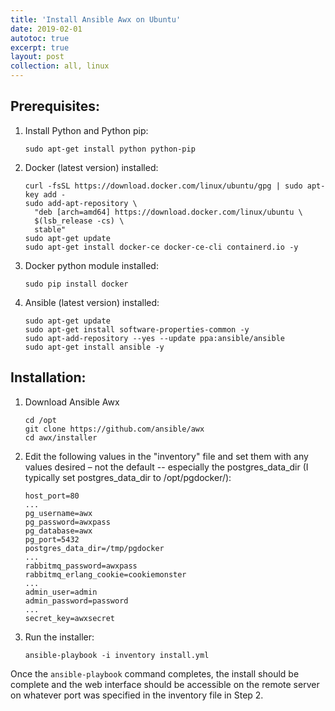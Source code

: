 ```yaml
---
title: 'Install Ansible Awx on Ubuntu'
date: 2019-02-01
autotoc: true
excerpt: true
layout: post
collection: all, linux
---
```



## Prerequisites:

1. Install Python and Python pip: 
    
    ```
    sudo apt-get install python python-pip
    ```




2. Docker (latest version) installed:

    ```
    curl -fsSL https://download.docker.com/linux/ubuntu/gpg | sudo apt-key add - 
    sudo add-apt-repository \
      "deb [arch=amd64] https://download.docker.com/linux/ubuntu \
      $(lsb_release -cs) \
      stable"
    sudo apt-get update
    sudo apt-get install docker-ce docker-ce-cli containerd.io -y
    ```




3. Docker python module installed: 
    
    ```
    sudo pip install docker
    ```




4. Ansible (latest version) installed: 
    
    ```
    sudo apt-get update
    sudo apt-get install software-properties-common -y
    sudo apt-add-repository --yes --update ppa:ansible/ansible
    sudo apt-get install ansible -y
    ```






## Installation:

1. Download Ansible Awx
    
    ```
    cd /opt
    git clone https://github.com/ansible/awx
    cd awx/installer
    ```




2. Edit the following values in the "inventory" file and set them with any values desired – not the default -- especially the postgres_data_dir (I typically set postgres_data_dir to /opt/pgdocker/):

    ```
    host_port=80
    ...
    pg_username=awx
    pg_password=awxpass
    pg_database=awx
    pg_port=5432
    postgres_data_dir=/tmp/pgdocker
    ...
    rabbitmq_password=awxpass
    rabbitmq_erlang_cookie=cookiemonster
    ...
    admin_user=admin
    admin_password=password
    ...
    secret_key=awxsecret
    ```




3. Run the installer:

    ```
    ansible-playbook -i inventory install.yml
    ```



Once the `ansible-playbook` command completes, the install should be complete and the web interface should be accessible on the remote server on whatever port was specified in the inventory file in Step 2.
